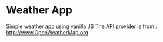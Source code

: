 # Weather App
Simple weather app using vanilla JS
The API provider is from : http://www.OpenWeatherMap.org
